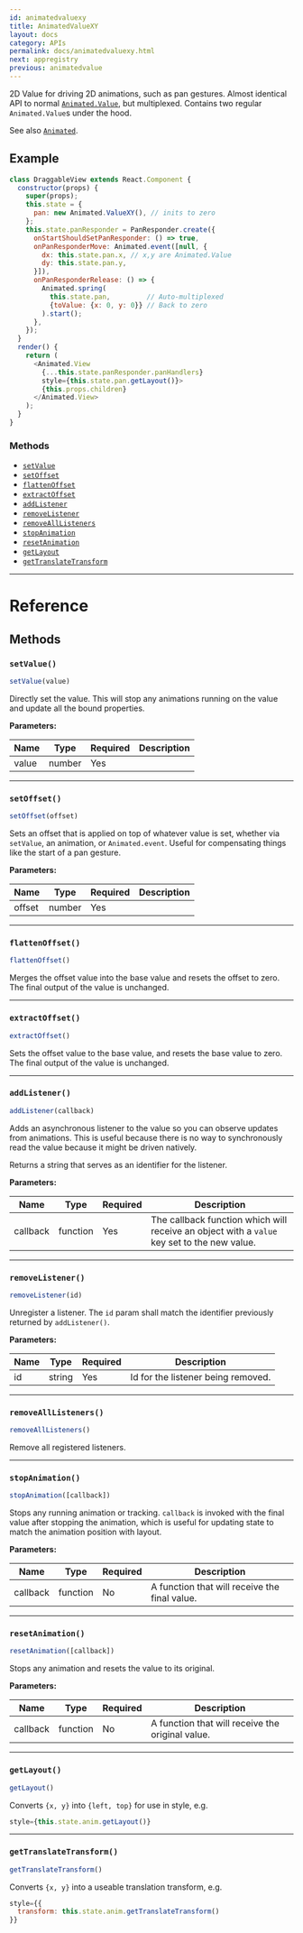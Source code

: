 ```yaml
---
id: animatedvaluexy
title: AnimatedValueXY
layout: docs
category: APIs
permalink: docs/animatedvaluexy.html
next: appregistry
previous: animatedvalue
---
```


2D Value for driving 2D animations, such as pan gestures. Almost identical API to normal [`Animated.Value`](docs/animatedvalue.html), but multiplexed. Contains two regular `Animated.Value`s under the hood.
 
See also [`Animated`](docs/animated.html).

## Example

```javascript
class DraggableView extends React.Component {
  constructor(props) {
    super(props);
    this.state = {
      pan: new Animated.ValueXY(), // inits to zero
    };
    this.state.panResponder = PanResponder.create({
      onStartShouldSetPanResponder: () => true,
      onPanResponderMove: Animated.event([null, {
        dx: this.state.pan.x, // x,y are Animated.Value
        dy: this.state.pan.y,
      }]),
      onPanResponderRelease: () => {
        Animated.spring(
          this.state.pan,         // Auto-multiplexed
          {toValue: {x: 0, y: 0}} // Back to zero
        ).start();
      },
    });
  }
  render() {
    return (
      <Animated.View
        {...this.state.panResponder.panHandlers}
        style={this.state.pan.getLayout()}>
        {this.props.children}
      </Animated.View>
    );
  }
}
```


### Methods

- [`setValue`](docs/animatedvaluexy.html#setvalue)
- [`setOffset`](docs/animatedvaluexy.html#setoffset)
- [`flattenOffset`](docs/animatedvaluexy.html#flattenoffset)
- [`extractOffset`](docs/animatedvaluexy.html#extractoffset)
- [`addListener`](docs/animatedvaluexy.html#addlistener)
- [`removeListener`](docs/animatedvaluexy.html#removelistener)
- [`removeAllListeners`](docs/animatedvaluexy.html#removealllisteners)
- [`stopAnimation`](docs/animatedvaluexy.html#stopanimation)
- [`resetAnimation`](docs/animatedvaluexy.html#resetanimation)
- [`getLayout`](docs/animatedvaluexy.html#getlayout)
- [`getTranslateTransform`](docs/animatedvaluexy.html#gettranslatetransform)

---

# Reference

## Methods

### `setValue()`

```javascript
setValue(value)
```

Directly set the value. This will stop any animations running on the value and update all the bound properties.

**Parameters:**

| Name | Type | Required | Description |
| - | - | - | - |
| value | number | Yes |  |

---

### `setOffset()`

```javascript
setOffset(offset)
```

Sets an offset that is applied on top of whatever value is set, whether via `setValue`, an animation, or `Animated.event`. Useful for compensating things like the start of a pan gesture.

**Parameters:**

| Name | Type | Required | Description |
| - | - | - | - |
| offset | number | Yes |  |

---

### `flattenOffset()`

```javascript
flattenOffset()
```

Merges the offset value into the base value and resets the offset to zero. The final output of the value is unchanged.

---

### `extractOffset()`

```javascript
extractOffset()
```

Sets the offset value to the base value, and resets the base value to zero. The final output of the value is unchanged.


---

### `addListener()`

```javascript
addListener(callback)
```

Adds an asynchronous listener to the value so you can observe updates from animations.  This is useful because there is no way to synchronously read the value because it might be driven natively.

Returns a string that serves as an identifier for the listener.

**Parameters:**

| Name | Type | Required | Description |
| - | - | - | - |
| callback | function | Yes | The callback function which will receive an object with a `value` key set to the new value. |

---

### `removeListener()`

```javascript
removeListener(id)
```

Unregister a listener. The `id` param shall match the identifier previously returned by `addListener()`. 

**Parameters:**

| Name | Type | Required | Description |
| - | - | - | - |
| id | string | Yes | Id for the listener being removed. |

---

### `removeAllListeners()`

```javascript
removeAllListeners()
```

Remove all registered listeners.

---

### `stopAnimation()`

```javascript
stopAnimation([callback])
```

Stops any running animation or tracking. `callback` is invoked with the final value after stopping the animation, which is useful for updating state to match the animation position with layout.

**Parameters:**

| Name | Type | Required | Description |
| - | - | - | - |
| callback | function | No | A function that will receive the final value. |

---

### `resetAnimation()`

```javascript
resetAnimation([callback])
```

Stops any animation and resets the value to its original.

**Parameters:**

| Name | Type | Required | Description |
| - | - | - | - |
| callback | function | No | A function that will receive the original value. |


---

### `getLayout()`

```javascript
getLayout()
```

Converts `{x, y}` into `{left, top}` for use in style, e.g.

```javascript
style={this.state.anim.getLayout()}
```
 

---

### `getTranslateTransform()`

```javascript
getTranslateTransform()
```

Converts `{x, y}` into a useable translation transform, e.g.

```javascript
style={{
  transform: this.state.anim.getTranslateTransform()
}}
```
